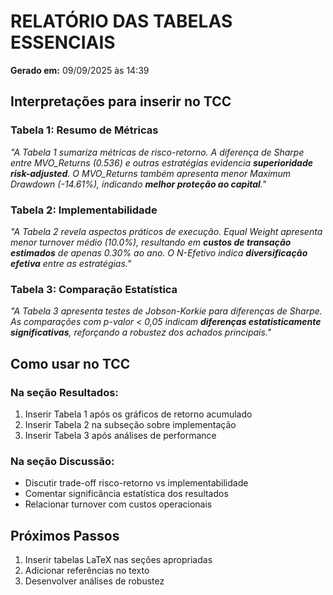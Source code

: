 
# RELATÓRIO DAS TABELAS ESSENCIAIS
**Gerado em:** 09/09/2025 às 14:39

## Interpretações para inserir no TCC

### Tabela 1: Resumo de Métricas
*"A Tabela 1 sumariza métricas de risco-retorno. A diferença de Sharpe entre MVO_Returns (0.536) e outras estratégias evidencia **superioridade risk-adjusted**. O MVO_Returns também apresenta menor Maximum Drawdown (-14.61%), indicando **melhor proteção ao capital**."*

### Tabela 2: Implementabilidade
*"A Tabela 2 revela aspectos práticos de execução. Equal Weight apresenta menor turnover médio (10.0%), resultando em **custos de transação estimados** de apenas 0.30% ao ano. O N-Efetivo indica **diversificação efetiva** entre as estratégias."*

### Tabela 3: Comparação Estatística
*"A Tabela 3 apresenta testes de Jobson-Korkie para diferenças de Sharpe. As comparações com p-valor < 0,05 indicam **diferenças estatisticamente significativas**, reforçando a robustez dos achados principais."*

## Como usar no TCC

### Na seção Resultados:
1. Inserir Tabela 1 após os gráficos de retorno acumulado
2. Inserir Tabela 2 na subseção sobre implementação
3. Inserir Tabela 3 após análises de performance

### Na seção Discussão:
- Discutir trade-off risco-retorno vs implementabilidade
- Comentar significância estatística dos resultados
- Relacionar turnover com custos operacionais

## Próximos Passos
1. Inserir tabelas LaTeX nas seções apropriadas
2. Adicionar referências no texto
3. Desenvolver análises de robustez
